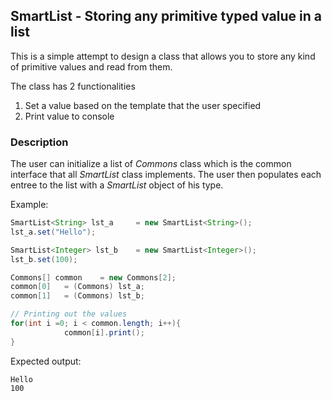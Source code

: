 ## SmartList - Storing any primitive typed value in a list

This is a simple attempt to design a class that allows you to store any kind of 
primitive values and read from them. 

The class has 2 functionalities
1. Set a value based on the template that the user specified
2. Print value to console 

### Description

The user can initialize a list of *Commons* class which is the common interface that all *SmartList* 
class implements. The user then populates each entree to the list with a *SmartList* object of his type. 

Example:

```java
SmartList<String> lst_a 	= new SmartList<String>();
lst_a.set("Hello");

SmartList<Integer> lst_b 	= new SmartList<Integer>();
lst_b.set(100);

Commons[] common 	= new Commons[2];
common[0] 	= (Commons) lst_a;
common[1] 	= (Commons) lst_b;

// Printing out the values
for(int i =0; i < common.length; i++){
			common[i].print();
}
```

Expected output:
```
Hello
100
```